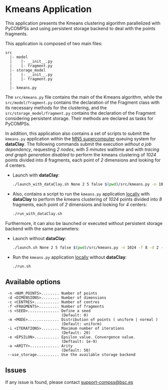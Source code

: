 # Kmeans Application

This application presents the Kmeans clustering algorithm parallelized with
PyCOMPSs and using persistent storage backend to deal with the points
fragments.

This application is composed of two main files:

```text
src
  |- model
  |    |- __init__.py
  |    |- fragment.py
  |- storage_model
  |    |- __init__.py
  |    |- fragment.py
  |
  |- kmeans.py
```

The ```src/kmeans.py``` file contains the main of the Kmeans algorithm, while
the ```src/model/fragment.py``` contains the declaration of the Fragment class
with its necessary methods for the clustering, and the
```src/storage_model/fragment.py``` contains the declaration of the Fragment
considering persistent storage. Their methods are declared as
tasks for PyCOMPSs.

In addition, this application also contains a set of scripts to submit the
```kmeans.py``` application within the <ins>MN5 supercomputer</ins>
queuing system for **dataClay**.
The following commands submit the execution *without a job dependency*,
requesting *2 nodes*, with *5 minutes* walltime and with *tracing and graph
generation disabled* to perform the kmeans clustering of *1024* points
divided into *8* fragments, each point of *2* dimensions and looking for *4*
centers.


* Launch with **dataClay**:

  ```bash
  ./launch_with_dataClay.sh None 2 5 false $(pwd)/src/kmeans.py -n 1024 -f 8 -d 2 -c 4
  ```

* Also, contains a script to run the ```kmeans.py``` application <ins>locally</ins> with **dataClay** to perform the kmeans clustering of *1024* points divided into *8* fragments, each point of *2*  dimensions and looking for *4* centers:

  ```bash
  ./run_with_dataClay.sh
  ```

Furthermore, it can also be launched or executed without persistent storage
backend with the same parameters:

* Launch without **dataClay**:

  ```bash
  ./launch.sh None 2 5 false $(pwd)/src/kmeans.py -n 1024 -f 8 -d 2 -c 4
  ```

* Run the ```kmeans.py``` application <ins>locally</ins> without **dataClay**:

  ```bash
  ./run.sh
  ```

## Available options

```
 -n <NUM_POINTS>........ Number of points
 -d <DIMENSIONS>........ Number of dimensions
 -c <CENTRES>........... Number of centres
 -f <FRAGMENTS>......... Number of fragments
 -s <SEED>.............. Define a seed
                         (Default: 0)
 -m <MODE>.............. Distribution of points ( uniform | normal )
                         (Default: uniform)
 -i <ITERATIONS>........ Maximum number of iterations
                         (Default: 20)
 -e <EPSILON>........... Epsilon value. Convergence value.
                         (Deftault: 1e-9)
 -a <ARITY>............. Arity
                         (Default: 50)
 --use_storage.......... Use the available storage backend
```

## Issues

If any issue is found, please contact <support-compss@bsc.es>
